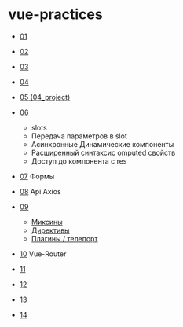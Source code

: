 # vue-practices

- [01](./01/)
- [02](./02/)
- [03](./03/)
- [04](./04/)
- [05 (04_project)](./04_project/)

- [06](./06/)

  - slots
  - Передача параметров в slot
  - Асинхронные Динамические компоненты
  - Расширенный синтаксис omputed свойств
  - Доступ до компонента с res

- [07](./07/) Формы

- [08](./08/) Api Axios

- [09](./09/)
  - [Миксины](./09/mixins/)
  - [Директивы](./09/directives/)
  - [Плагины / телепорт](./09/plugins/)

- [10](./10-vue-router/) Vue-Router
- [11]()
- [12]()
- [13]()
- [14]()